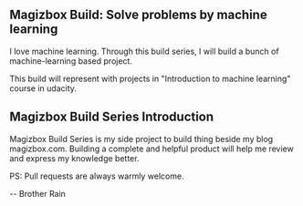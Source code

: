 ## Magizbox Build: Solve problems by machine learning 

I love machine learning. Through this build series, I will build a bunch of machine-learning based project.
 
This build will represent with projects in "Introduction to machine learning" course in udacity.

## Magizbox Build Series Introduction

Magizbox Build Series is my side project to build thing beside my blog magizbox.com. Building a complete and helpful product will help me review and express my knowledge better.

PS: Pull requests are always warmly welcome.

-- Brother Rain